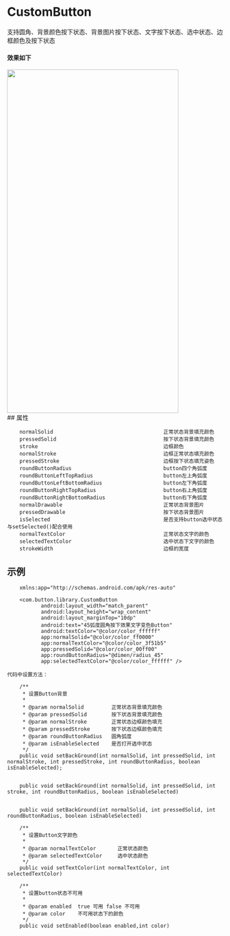 # CustomButton
支持圆角、背景颜色按下状态、背景图片按下状态、文字按下状态、选中状态、边框颜色及按下状态<br/>

#### 效果如下

<img src="https://github.com/jiaowenzheng/CustomButton/raw/master/pic.png" width="400" height="800"/>  

<br/>
## 属性

        normalSolid                                    正常状态背景填充颜色
        pressedSolid                                   按下状态背景填充颜色
        stroke                                         边框颜色
        normalStroke                                   边框正常状态填充颜色
        pressedStroke                                  边框按下状态填充姿色
        roundButtonRadius                              button四个角弧度
        roundButtonLeftTopRadius                       button左上角弧度
        roundButtonLeftBottomRadius                    button左下角弧度
        roundButtonRightTopRadius                      button右上角弧度
        roundButtonRightBottomRadius                   button右下角弧度
        normalDrawable                                 正常状态背景图片
        pressedDrawable                                按下状态背景图片
        isSelected                                     是否支持button选中状态 与setSelected()配合使用
        normalTextColor                                正常状态文字的颜色
        selectedTextColor                              选中状态下文字的颜色
        strokeWidth                                    边框的宽度
        
## 示例

        xmlns:app="http://schemas.android.com/apk/res-auto"
        
        <com.button.library.CustomButton
               android:layout_width="match_parent"
               android:layout_height="wrap_content"
               android:layout_marginTop="10dp"
               android:text="45弧度圆角按下效果文字变色Button"
               android:textColor="@color/color_ffffff"
               app:normalSolid="@color/color_ff0000"
               app:normalTextColor="@color/color_3f51b5"
               app:pressedSolid="@color/color_00ff00"
               app:roundButtonRadius="@dimen/radius_45"
               app:selectedTextColor="@color/color_ffffff" />
               
    代码中设置方法：
    
        /**
         * 设置Button背景
         *
         * @param normalSolid         正常状态背景填充颜色
         * @param pressedSolid        按下状态背景填充颜色
         * @param normalStroke        正常状态边框颜色填充
         * @param pressedStroke       按下状态边框颜色填充
         * @param roundButtonRadius   圆角弧度
         * @param isEnableSelected    是否打开选中状态
         */
        public void setBackGround(int normalSolid, int pressedSolid, int normalStroke, int pressedStroke, int roundButtonRadius, boolean isEnableSelected);
        
  
        public void setBackGround(int normalSolid, int pressedSolid, int stroke, int roundButtonRadius, boolean isEnableSelected)    
               
     
        public void setBackGround(int normalSolid, int pressedSolid, int roundButtonRadius, boolean isEnableSelected)    
        
        /**
         * 设置Button文字颜色
         *
         * @param normalTextColor       正常状态颜色
         * @param selectedTextColor     选中状态颜色
         */
        public void setTextColor(int normalTextColor, int selectedTextColor) 
                  
        /**
         * 设置button状态不可用
         *
         * @param enabled  true 可用 false 不可用
         * @param color    不可用状态下的颜色
         */
        public void setEnabled(boolean enabled,int color)             